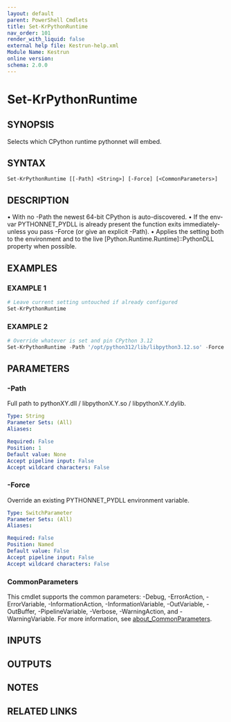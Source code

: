 ```yaml
---
layout: default
parent: PowerShell Cmdlets
title: Set-KrPythonRuntime
nav_order: 101
render_with_liquid: false
external help file: Kestrun-help.xml
Module Name: Kestrun
online version:
schema: 2.0.0
---
```


# Set-KrPythonRuntime

## SYNOPSIS
Selects which CPython runtime pythonnet will embed.

## SYNTAX

```
Set-KrPythonRuntime [[-Path] <String>] [-Force] [<CommonParameters>]
```

## DESCRIPTION
• With no -Path the newest 64-bit CPython is auto-discovered.
• If the env-var PYTHONNET_PYDLL is already present the function
exits immediately-unless you pass -Force (or give an explicit -Path).
• Applies the setting both to the environment and to the live
\[Python.Runtime.Runtime\]::PythonDLL property when possible.

## EXAMPLES

### EXAMPLE 1
```powershell
# Leave current setting untouched if already configured
Set-KrPythonRuntime
```

### EXAMPLE 2
```powershell
# Override whatever is set and pin CPython 3.12
Set-KrPythonRuntime -Path '/opt/python312/lib/libpython3.12.so' -Force
```

## PARAMETERS

### -Path
Full path to pythonXY.dll / libpythonX.Y.so / libpythonX.Y.dylib.

```yaml
Type: String
Parameter Sets: (All)
Aliases:

Required: False
Position: 1
Default value: None
Accept pipeline input: False
Accept wildcard characters: False
```

### -Force
Override an existing PYTHONNET_PYDLL environment variable.

```yaml
Type: SwitchParameter
Parameter Sets: (All)
Aliases:

Required: False
Position: Named
Default value: False
Accept pipeline input: False
Accept wildcard characters: False
```

### CommonParameters
This cmdlet supports the common parameters: -Debug, -ErrorAction, -ErrorVariable, -InformationAction, -InformationVariable, -OutVariable, -OutBuffer, -PipelineVariable, -Verbose, -WarningAction, and -WarningVariable. For more information, see [about_CommonParameters](http://go.microsoft.com/fwlink/?LinkID=113216).

## INPUTS

## OUTPUTS

## NOTES

## RELATED LINKS
